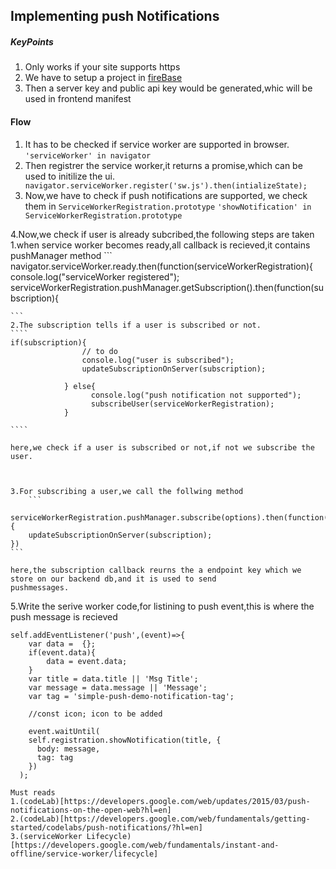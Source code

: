 ## Implementing push Notifications

##### KeyPoints

1. Only works if your site supports https
2. We have to setup a project in [fireBase](https://firebase.google.com/)
3. Then a server key and public api key would be generated,whic will be used in frontend manifest


#### Flow
1. It has to be checked if service worker are supported in browser.
`'serviceWorker' in navigator` 
2. Then registrer the service worker,it returns a promise,which can be used to initilize the ui.
` navigator.serviceWorker.register('sw.js').then(intializeState);`
3. Now,we have to check if push notifications are supported,
we check them in `ServiceWorkerRegistration.prototype`
`'showNotification' in ServiceWorkerRegistration.prototype`

4.Now,we check if user is already subcribed,the following steps are taken
    1.when service worker becomes ready,all callback is recieved,it contains pushManager method
        ``` 
        navigator.serviceWorker.ready.then(function(serviceWorkerRegistration){
        console.log("serviceWorker registered");
         serviceWorkerRegistration.pushManager.getSubscription().then(function(subscription){
        
    ```
    2.The subscription tells if a user is subscribed or not.
    ````
    if(subscription){
                    // to do
                    console.log("user is subscribed");
                    updateSubscriptionOnServer(subscription);
                    
                } else{
                      console.log("push notification not supported");
                      subscribeUser(serviceWorkerRegistration);
                }

    ````

    here,we check if a user is subscribed or not,if not we subscribe the user.



    3.For subscribing a user,we call the follwing method
        ``` 
        serviceWorkerRegistration.pushManager.subscribe(options).then(function(subscription){
        updateSubscriptionOnServer(subscription);
    })
    ```

    here,the subscription callback reurns the a endpoint key which we store on our backend db,and it is used to send
    pushmessages.

5.Write the serive worker code,for listining to push event,this is where the push message is recieved
````
self.addEventListener('push',(event)=>{
    var data =  {};
    if(event.data){
        data = event.data;
    }
    var title = data.title || 'Msg Title';
    var message = data.message || 'Message';
    var tag = 'simple-push-demo-notification-tag';

    //const icon; icon to be added

    event.waitUntil(  
    self.registration.showNotification(title, {  
      body: message,  
      tag: tag  
    })  
  );  
````





    Must reads
    1.(codeLab)[https://developers.google.com/web/updates/2015/03/push-notifications-on-the-open-web?hl=en]
    2.(codeLab)[https://developers.google.com/web/fundamentals/getting-started/codelabs/push-notifications/?hl=en]
    3.(serviceWorker Lifecycle)[https://developers.google.com/web/fundamentals/instant-and-offline/service-worker/lifecycle]







